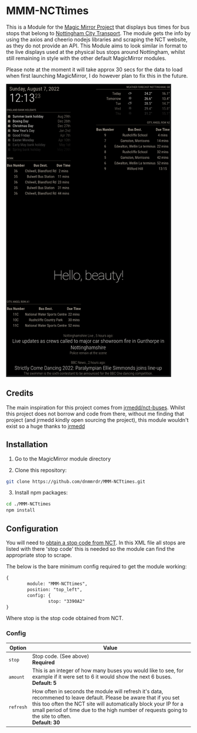 # MMM-NCTtimes
This is a Module for the [Magic Mirror Project](https://magicmirror.builders/) that displays bus times for bus stops that belong to [Nottingham City Transport](https://nctx.co.uk). The module gets the info by using the axios and cheerio nodejs libraries and scraping the NCT website, as they do not provide an API. This Module aims to look similar in format to the live displays used at the physical bus stops around Nottingham, whilst still remaining in style with the other default MagicMirror modules.

Please note at the moment it will take approx 30 secs for the data to load when first launching MagicMirror, I do however plan to fix this in the future.

<img src="assets/screenshot1.png" height="800" width="450" >

## Credits

The main inspiration for this project comes from [jrmedd/nct-buses](https://github.com/jrmedd/nct-buses). Whilst this project does not borrow and code from there, without me finding that project (and jrmedd kindly open sourcing the project), this module wouldn't exist so a huge thanks to [jrmedd](https://github.com/jrmedd/)


## Installation

1. Go to the MagicMirror module directory

2. Clone this repository:
```bash
git clone https://github.com/dnmmrdr/MMM-NCTtimes.git
```
3. Install npm packages:
```bash
cd ./MMM-NCTtimes
npm install
```

## Configuration

You will need to [obtain a stop code from NCT](https://s3-eu-west-1.amazonaws.com/passenger-sources/nctx/txc/nctx_1654520711.zip). In this XML file all stops are listed with there 'stop code' this is needed so the module can find the appropriate stop to scrape.

The below is the bare minimum config required to get the module working:


    {
            module: "MMM-NCTtimes",
            position: "top_left",
            config: {
                    stop: "3390A2"
    }


Where stop is the stop code obtained from NCT.

### Config


Option|Value
------|-----------
`stop`|Stop code. (See above)<br>**Required**
`amount`|This is an integer of how many buses you would like to see, for example if it were set to 6 it would show the next 6 buses.</br>**Default: 5**
`refresh`| How often in seconds the module will refresh it's data, recommened to leave default. Please be aware that if you set this too often the NCT site will automatically block your IP for a small period of time due to the high number of requests going to the site to often. </br>**Default: 30**